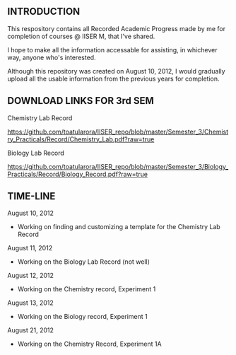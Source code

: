 INTRODUCTION
--

This respository contains all Recorded Academic Progress made by me for completion of courses @ IISER M, that I've shared.

I hope to make all the information accessable for assisting, in whichever way, anyone who's interested.

Although this repository was created on August 10, 2012, I would gradually upload all the usable information from the previous years for completion.

DOWNLOAD LINKS FOR 3rd SEM
--

Chemistry Lab Record

https://github.com/toatularora/IISER_repo/blob/master/Semester_3/Chemistry_Practicals/Record/Chemistry_Lab.pdf?raw=true


Biology Lab Record

https://github.com/toatularora/IISER_repo/blob/master/Semester_3/Biology_Practicals/Record/Biology_Record.pdf?raw=true


TIME-LINE
--

August 10, 2012
* Working on finding and customizing a template for the Chemistry Lab Record

August 11, 2012
* Working on the Biology Lab Record (not well)

August 12, 2012
* Working on the Chemistry record, Experiment 1

August 13, 2012
* Working on the Biology record, Experiment 1

August 21, 2012
* Working on the Chemistry Record, Experiment 1A